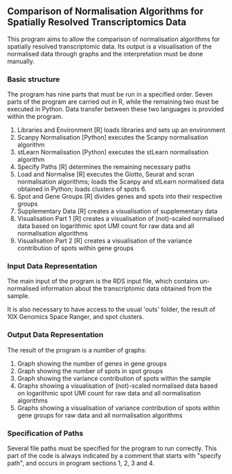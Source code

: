 ## Comparison of Normalisation Algorithms for Spatially Resolved Transcriptomics Data

This program aims to allow the comparison of normalisation algorithms for spatially resolved transcriptomic data. Its output is a visualisation of the normalised data through graphs and the interpretation must be done manually.

### Basic structure

The program has nine parts that must be run in a specified order. Seven parts of the program are carried out in R, while the remaining two must be executed in Python. Data transfer between these two languages is provided within the program.

 1. Libraries and Environment [R] loads libraries and sets up an environment
 2. Scanpy Normalisation [Python] executes the Scanpy normalisation algorithm
 3. stLearn Normalisation [Python] executes the stLearn normalisation algorithm
 4. Specify Paths [R] determines the remaining necessary paths
 5. Load and Normalise [R] executes the Giotto, Seurat and scran normalisation algorithms; loads the Scanpy and stLearn normalised data obtained in Python; loads clusters of spots 6. 
 7. Spot and Gene Groups [R] divides genes and spots into their respective groups
 8. Supplementary Data [R] creates a visualisation of supplementary data
 9. Visualisation Part 1 [R] creates a visualisation of (not)-scaled normalised data based on logarithmic spot UMI count for raw data and all normalisation algorithms
 10. Visualisation Part 2 [R] creates a visualisation of the variance contribution of spots within gene groups

### Input Data Representation

The main input of the program is the RDS input file, which contains un-normalised information about the transcriptomic data obtained from the sample.

It is also necessary to have access to the usual 'outs' folder, the result of 10X Genomics Space Ranger, and spot clusters.

### Output Data Representation

The result of the program is a number of graphs:

 1. Graph showing the number of genes in gene groups
 2. Graph showing the number of spots in spot groups
 3. Graph showing the variance contribution of spots within the sample
 4. Graphs showing a visualisation of (not)-scaled normalised data based on logarithmic spot UMI count for raw data and all normalisation algorithms
 5. Graphs showing a visualisation of variance contribution of spots within gene groups for raw data and all normalisation algorithms

### Specification of Paths

Several file paths must be specified for the program to run correctly. This part of the code is always indicated by a comment that starts with "specify path", and occurs in program sections 1, 2, 3 and 4.
